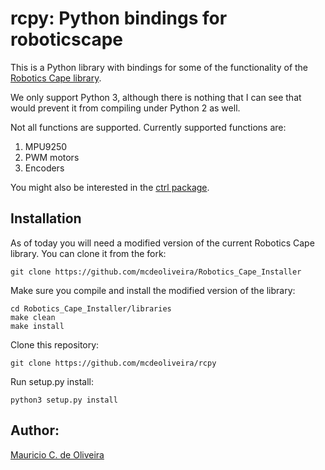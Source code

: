 # rcpy: Python bindings for roboticscape

This is a Python library with bindings for some of the functionality of the [Robotics Cape library](https://github.com/StrawsonDesign/Robotics_Cape_Installer).

We only support Python 3, although there is nothing that I can see that would prevent it from compiling under Python 2 as well.

Not all functions are supported. Currently supported functions are:

1. MPU9250
2. PWM motors
3. Encoders

You might also be interested in the [ctrl package](https://github.com/mcdeoliveira/ctrl).

## Installation

As of today you will need a modified version of the current Robotics
Cape library. You can clone it from the fork:

    git clone https://github.com/mcdeoliveira/Robotics_Cape_Installer

Make sure you compile and install the modified version of the library:

    cd Robotics_Cape_Installer/libraries
    make clean
    make install

Clone this repository:

    git clone https://github.com/mcdeoliveira/rcpy

Run setup.py install:

    python3 setup.py install

## Author:

[Mauricio C. de Oliveira](https://control.ucsd.edu/mauricio)